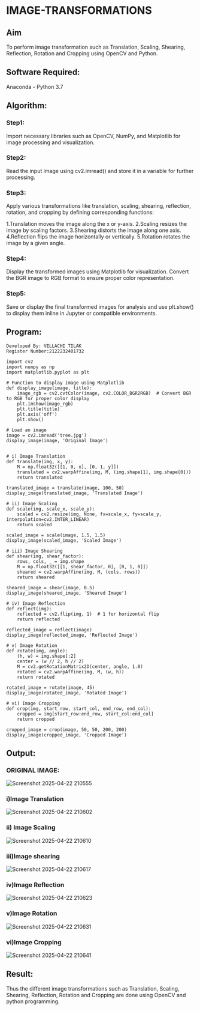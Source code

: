 # IMAGE-TRANSFORMATIONS


## Aim
To perform image transformation such as Translation, Scaling, Shearing, Reflection, Rotation and Cropping using OpenCV and Python.

## Software Required:
Anaconda - Python 3.7

## Algorithm:
### Step1:

Import necessary libraries such as OpenCV, NumPy, and Matplotlib for image processing and visualization.

### Step2:

Read the input image using cv2.imread() and store it in a variable for further processing.

### Step3:

Apply various transformations like translation, scaling, shearing, reflection, rotation, and cropping by defining corresponding functions:

1.Translation moves the image along the x or y-axis.
2.Scaling resizes the image by scaling factors.
3.Shearing distorts the image along one axis.
4.Reflection flips the image horizontally or vertically.
5.Rotation rotates the image by a given angle.

### Step4:
Display the transformed images using Matplotlib for visualization. Convert the BGR image to RGB format to ensure proper color representation.

### Step5:
Save or display the final transformed images for analysis and use plt.show() to display them inline in Jupyter or compatible environments.

## Program:
```
Developed By: VELLACHI TILAK
Register Number:2122232401732
```
```
import cv2
import numpy as np
import matplotlib.pyplot as plt

# Function to display image using Matplotlib
def display_image(image, title):
    image_rgb = cv2.cvtColor(image, cv2.COLOR_BGR2RGB)  # Convert BGR to RGB for proper color display
    plt.imshow(image_rgb)
    plt.title(title)
    plt.axis('off')
    plt.show()

# Load an image
image = cv2.imread('tree.jpg')
display_image(image, 'Original Image')


# i) Image Translation
def translate(img, x, y):
    M = np.float32([[1, 0, x], [0, 1, y]])
    translated = cv2.warpAffine(img, M, (img.shape[1], img.shape[0]))
    return translated

translated_image = translate(image, 100, 50)
display_image(translated_image, 'Translated Image')

# ii) Image Scaling
def scale(img, scale_x, scale_y):
    scaled = cv2.resize(img, None, fx=scale_x, fy=scale_y, interpolation=cv2.INTER_LINEAR)
    return scaled

scaled_image = scale(image, 1.5, 1.5)
display_image(scaled_image, 'Scaled Image')

# iii) Image Shearing
def shear(img, shear_factor):
    rows, cols, _ = img.shape
    M = np.float32([[1, shear_factor, 0], [0, 1, 0]])
    sheared = cv2.warpAffine(img, M, (cols, rows))
    return sheared

sheared_image = shear(image, 0.5)
display_image(sheared_image, 'Sheared Image')

# iv) Image Reflection
def reflect(img):
    reflected = cv2.flip(img, 1)  # 1 for horizontal flip
    return reflected

reflected_image = reflect(image)
display_image(reflected_image, 'Reflected Image')

# v) Image Rotation
def rotate(img, angle):
    (h, w) = img.shape[:2]
    center = (w // 2, h // 2)
    M = cv2.getRotationMatrix2D(center, angle, 1.0)
    rotated = cv2.warpAffine(img, M, (w, h))
    return rotated

rotated_image = rotate(image, 45)
display_image(rotated_image, 'Rotated Image')

# vi) Image Cropping
def crop(img, start_row, start_col, end_row, end_col):
    cropped = img[start_row:end_row, start_col:end_col]
    return cropped

cropped_image = crop(image, 50, 50, 200, 200)
display_image(cropped_image, 'Cropped Image')

```

## Output:

### ORIGINAL IMAGE:
![Screenshot 2025-04-22 210555](https://github.com/user-attachments/assets/c300afda-4878-4385-9fbf-07b01aaaf9a8)


### i)Image Translation
![Screenshot 2025-04-22 210602](https://github.com/user-attachments/assets/c3b0c7d1-b5c9-4208-83aa-babc8a5f1037)



### ii) Image Scaling
![Screenshot 2025-04-22 210610](https://github.com/user-attachments/assets/2d49f505-8a8d-4fd9-b24c-40ae36131599)




### iii)Image shearing
![Screenshot 2025-04-22 210617](https://github.com/user-attachments/assets/b499b9fc-af74-4651-bbca-6f1a29897d43)



### iv)Image Reflection
![Screenshot 2025-04-22 210623](https://github.com/user-attachments/assets/ea3c0cae-4624-4459-a0e7-e7ae78afa681)


### v)Image Rotation
![Screenshot 2025-04-22 210631](https://github.com/user-attachments/assets/8d81d163-adde-46a6-bf28-545bc8eaa104)




### vi)Image Cropping
![Screenshot 2025-04-22 210641](https://github.com/user-attachments/assets/a5f8b0f2-f793-4e72-b5bc-5f81a496035a)




## Result: 

Thus the different image transformations such as Translation, Scaling, Shearing, Reflection, Rotation and Cropping are done using OpenCV and python programming.
